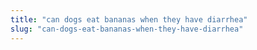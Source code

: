 ```yaml
---
title: "can dogs eat bananas when they have diarrhea"
slug: "can-dogs-eat-bananas-when-they-have-diarrhea"
---
```


